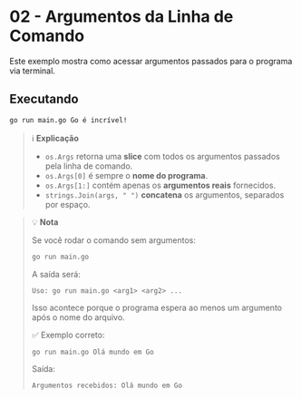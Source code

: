 # 02 - Argumentos da Linha de Comando

Este exemplo mostra como acessar argumentos passados para o programa via terminal.

## Executando

```bash
go run main.go Go é incrível!
```

> ℹ️ **Explicação**
>
> - `os.Args` retorna uma **slice** com todos os argumentos passados pela linha de comando.
> - `os.Args[0]` é sempre o **nome do programa**.
> - `os.Args[1:]` contém apenas os **argumentos reais** fornecidos.
> - `strings.Join(args, " ")` **concatena** os argumentos, separados por espaço.


> 💡 **Nota**
>
> Se você rodar o comando sem argumentos:
>
> ```bash
> go run main.go
> ```
>
> A saída será:
>
> ```
> Uso: go run main.go <arg1> <arg2> ...
> ```
>
> Isso acontece porque o programa espera ao menos um argumento após o nome do arquivo.
>
> ✅ Exemplo correto:
>
> ```bash
> go run main.go Olá mundo em Go
> ```
>
> Saída:
>
> ```
> Argumentos recebidos: Olá mundo em Go
> ```
